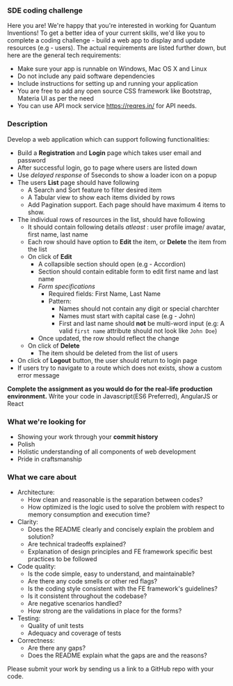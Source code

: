 ### SDE coding challenge

Here you are! We're happy that you're interested in working for Quantum Inventions! 
To get a better idea of your current skills, we'd like you to complete a coding challenge - build a web app to display and update resources (e.g - users). 
The actual requirements are listed further down, but here are the general tech requirements:
- Make sure your app is runnable on Windows, Mac OS X and Linux
- Do not include any paid software dependencies
- Include instructions for setting up and running your application
- You are free to add any open source CSS framework like Bootstrap, Materia UI as per the need
- You can use API mock service https://reqres.in/ for API needs. 


### Description 

Develop a web application which can support following functionalities:
- Build a **Registration** and **Login** page which takes user email and password
- After successful login, go to page where users are listed down
- Use *delayed response* of 5seconds to show a loader icon on a popup
- The users **List** page should have following 
	- A Search and Sort feature to filter desired item
  - A Tabular view to show each items divided by rows
  - Add Pagination support. Each page should have maximum 4 items to show.
- The individual rows of resources in the list, should have following
	- It should contain following details _atleast_ : user profile image/ avatar, first name, last name
	- Each row should have option to **Edit** the item, or **Delete** the item from the list
	- On click of **Edit**
		- A collapsible section should open (e.g - Accordion)
		- Section should contain editable form to edit first name and last name
		- *Form specifications*
			- Required fields: First Name, Last Name
			- Pattern: 
				* Names should not contain any digit or special charchter
				* Names must start with capital case (e.g - John)
				* First and last name should **not** be multi-word input (e.g: A valid `first name` attribute should not look like `John Doe`)
		- Once updated, the row should reflect the change
	- On click of **Delete**
		- The item should be deleted from the list of users
- On click of **Logout** button, the user should return to login page	
- If users try to navigate to a route which does not exists, show a custom error message


**Complete the assignment as you would do for the real-life production environment.**
Write your code in Javascript(ES6 Preferred), AngularJS or React


### What we're looking for
- Showing your work through your **commit history**
- Polish
- Holistic understanding of all components of web development
- Pride in craftsmanship

### What we care about
- Architecture:
    - How clean and reasonable is the separation between codes?
    - How optimized is the logic used to solve the problem with respect to memory consumption and execution time?
- Clarity: 
    - Does the README clearly and concisely explain the problem and solution? 
    - Are technical tradeoffs explained?
    - Explanation of design principles and FE framework specific best practices to be followed
- Code quality: 
    - Is the code simple, easy to understand, and maintainable?
    - Are there any code smells or other red flags? 
    - Is the coding style consistent with the FE framework's guidelines? 
    - Is it consistent throughout the codebase?
    - Are negative scenarios handled?
    - How strong are the validations in place for the forms?
- Testing:
    - Quality of unit tests
    - Adequacy and coverage of tests
- Correctness: 
    - Are there any gaps?
    - Does the README explain what the gaps are and the reasons?

Please submit your work by sending us a link to a GitHub repo with your code.

